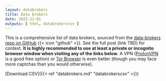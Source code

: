 ```yaml
---
layout: databrokers
title: Data brokers
date: 2023-11-01
outputs: [ html, databrokerscsv ]
---
```


This is a comprehensive list of data brokers, sourced from the <a href="https://github.com/brianreumere/data-brokers" target="_blank">data-brokers repo on GitHub</a> {{< icon "github" >}}. See the full post (link TBD) for context. **It is highly recommended to use at least a private or incognito browser window when visiting any of the links below**. A VPN (<a href="https://protonvpn.com/" target="_blank">ProtonVPN</a> is a good free option) or <a href="https://www.torproject.org/download/" target="_blank">Tor Browser</a> is even better (though you may face more captchas than you would otherwise).

[Download CSV]({{< ref "databrokers.md" "databrokerscsv" >}})
